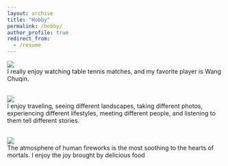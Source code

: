 ```yaml
---
layout: archive
title: "Hobby"
permalink: /hobby/
author_profile: true
redirect_from:
  - /resume
---
```


<img src=' https://shijiahuang0304.github.io/ShijiaHuang.github.io/images/Table%20tennis.png'><br>
I really enjoy watching table tennis matches, and my favorite player is Wang Chuqin.


<br><img src=' https://shijiahuang0304.github.io/ShijiaHuang.github.io/images/Travel&Photograph.png'><br>
I enjoy traveling, seeing different landscapes, taking different photos, experiencing different lifestyles, meeting different people, and listening to them tell different stories.


<br/><img src=' https://shijiahuang0304.github.io/ShijiaHuang.github.io/images/Delicious%20food.png'><br>
The atmosphere of human fireworks is the most soothing to the hearts of mortals. I enjoy the joy brought by delicious food
